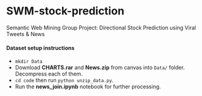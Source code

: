# SWM-stock-prediction
Semantic Web Mining Group Project: Directional Stock Prediction using Viral Tweets &amp; News


#### Dataset setup instructions
* `mkdir Data`
* Download **CHARTS.rar** and **News.zip** from canvas into `Data/` folder. Decompress each of them.
* `cd code` then run `python unzip_data.py`.
* Run the **news_join.ipynb** notebook for further processing.
